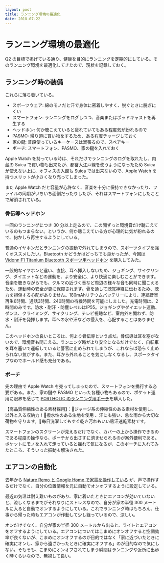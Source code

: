 ```yaml
---
layout: post
title: ランニング環境の最適化
date: 2018-07-22
---
```


# ランニング環境の最適化

Q2 の目標で掲げている通り、健康を目的にランニングを定期的にしている。そのランニング環境を最適化してきたので、現状を記録しておく。

## ランニング時の装備

これらに落ち着いている。

- スポーツウェア: 綿のモノだと汗で身体に密着しやすく、脱ぐときに脱ぎにくい
- スマートフォン: ランニングをログしつつ、音楽またはポッドキャストを再生する
- ヘッドホン: 何か聴こえていると疲れていてもある程度気が紛れるので
- PASMO: 帰り道に買い物をするため、ある程度チャージしておく
- 家の鍵: 普段使っているキーケースは嵩張るので、スペアキー
- ポーチ: スマートフォン、PASMO、家の鍵を入れておく

Apple Watch を持っている時は、それだけでランニングのログを取れたし、内蔵の Suica で買い物も出来たが、都営大江戸線を使うようになったため Suica が使えない上に、オフィスの入館も Suica では出来ないので、Apple Watch を持つメリットが小さくなり売ってしまった。

また Apple Watch だと容量が心許なく、音楽を十分に保持できなかったり、ファイルの同期がいちいち面倒だったりしたが、それはスマートフォンにしたことで解消されている。

### 骨伝導ヘッドホン

一回のランニングにつき 30 分以上走るので、この間ずっと環境音だけ聴こえているのもつまらない。というか、何か聴こえている方が心理的に気が紛れるので、何かしら再生するようにしている。

普通のイヤホンだとランニングの振動で外れてしまうので、スポーツタイプを強くオススメしたい。Bluetooth かどうかはどっちでも良かったが、今回は [Vidonn F1 Titanium Bluetooth スポーツ用ヘッドホン](https://www.amazon.co.jp/dp/B079GJDZ15/?tag=1000ch-22) を購入してみた。

<affiliate-link
  src="https://images-na.ssl-images-amazon.com/images/I/51waPF1OTOL._SX425_.jpg"
  href="https://www.amazon.co.jp/dp/B079GJDZ15/"
  tag="1000ch-22"
  title="骨伝導ヘッドホン Vidonn F1 Titanium Bluetoothスポーツ用ヘッドホン (Yellow)">
  一般的なイヤホンと違い、直接、耳へ挿入しないため、ジョギング、サイクリング、ダイエットなどの運動を、より安全に、より快適に楽しむことができます。音楽を聴きながらでも、クルマの近づく音など周辺の様々な音も同時に聞こえるため、運動時の安全が更に保障されます。骨を通して聴覚神経に伝わるため、聴力を損傷する心配がありません。180mAhリチウムバッテリーにより、連続音楽再生6時間、通話3時間、240時間の待機時間を可能にしました。充電時間は、2時間のみです。防水・耐汗・防塵レベルはIP55。ジョギングやダイエット運動、ダンス、クライミング、サイクリング、テレビ視聴など、室内外を問わず、防水・耐汗を発揮します。耳への水や汗などの侵入を、心配することはありません。
</affiliate-link>

このヘッドホンの良いところは、何より骨伝導という点だ。骨伝導は耳を塞がないので、環境音も聞こえる。ランニング時がより安全になるだけでなく、自転車を耳を塞いで運転していると警官に止められてしまうが、これならば恐らく止められない気がする。また、耳から外れることを気にしなくなるし、スポーツタイプなのでホールド感も充分である。

### ポーチ

先の理由で Apple Watch を売ってしまったので、スマートフォンを携行する必要がある。また、家の鍵や PASMO といった各種小物もあるので、ポケット運用に限界を感じて [PORTHOLIC のランニング用ポーチ](https://www.amazon.co.jp/dp/B07926MB3N/?tag=1000ch-22)を購入した。

<affiliate-link
  src="https://images-na.ssl-images-amazon.com/images/I/61nG28Cwf1L._SX425_.jpg"
  href="https://www.amazon.co.jp/dp/B07926MB3N/"
  tag="1000ch-22"
  title="ランニングポーチ ウエストバッグ PORTHOLIC 通気性 防水 6.2インチまでスマホに対応">
  【高品質伸縮性のある素材採用】：🥇ジャージ系の伸縮性のある素材を使用し、以外と入る収納力！🥈撥水性のある生地を使用 、汗にも強い、急な雨から大切な荷物を守ります。🥉毎日洗濯してもすぐ乾き汚れもいい吸汗速乾素材です。
</affiliate-link>

スマートフォンのスクリーンが見えるだけでなく、カバーの上から操作できるのである程度の操作なら、ポーチから出さすに済ませられるのが案外便利である。ポケットにモノを入れて走っていると揺れて気になるが、このポーチに入れてみたところ、そういった振動も解決された。

## エアコンの自動化

去年から [Nature Remo と Google Home で家電を操作している](/posts/2017/nature-remo-google-home.html) が、声で操作するだけでなく、自分の位置情報を元に自動でオンオフするように設定している。

最近の気温は耐え難いものがあり、家に着いたときにエアコンが効いていないと、涼しくなるまでがそれなりにストレスなので、自分が家の半径 300 メートルに入ると自動でオンするようにしている。これでランニング時はもちろん、仕事から帰った時もエアコンが作動して少し経っているので、涼しい。

オンだけでなく、自分が家の半径 300 メートルから出ると、ライトとエアコンをオフするようにしている。エアコンについてはこまめにオンオフすると空調効率が良くないが、こまめにオンオフするのが目的ではなく「家に近づいたときに確実にオンし、家から遠ざかったときに確実にオフする」のが目的なので気にしない。そもそも、こまめにオンオフされてしまう瞬間はランニングや近所に出歩く時くらいなので、無視して良い。
